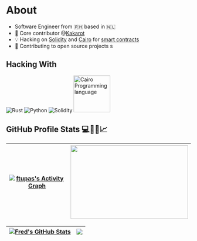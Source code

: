 # About

-   Software Engineer from 🇵🇭 based in 🇳🇱
-   🥕 Core contributor @[Kakarot](https://www.kakarot.org/)
-   💡 Hacking on [Solidity](https://docs.soliditylang.org/en/v0.8.4/) and
    [Cairo](https://www.cairo-lang.org/) for
    [smart contracts](https://ethereum.org/en/developers/docs/smart-contracts/)
-   🚀 Contributing to open source projects s

## Hacking With

![Rust](https://img.shields.io/badge/rust-%23000000.svg?style=for-the-badge&logo=rust&logoColor=white)
![Python](https://img.shields.io/badge/python-3670A0?style=for-the-badge&logo=python&logoColor=ffdd54)
![Solidity](https://img.shields.io/badge/Solidity-%23363636.svg?style=for-the-badge&logo=solidity&logoColor=white)
<img width="100" alt="Cairo Programming language" src="https://user-images.githubusercontent.com/66871571/207874284-747c0ab4-3a3d-4d7d-942a-ebd3286be5cc.png">

## GitHub Profile Stats 💻🧑‍💻📈

| <a href="https://github-readme-activity-graph.vercel.app"><img alt="ftupas's Activity Graph" src="https://github-readme-activity-graph.vercel.app/graph/?username=ftupas&theme=tokyo-night&hide_border=true" /></a> | <img align="center" src="https://media.tenor.com/RF9EdpqI_qIAAAAC/see-you-space-cowboy-cowboy-bebop.gif" width="320" height="200"> |
| ------------------------------------------------------------------------------------------------------------------------------------------------------------------------------------------------------------------- | ---------------------------------------------------------------------------------------------------------------------------------- |

| <a href="https://github.com/anuraghazra/github-readme-stats"><img align="center" src="https://github-readme-stats.vercel.app/api?username=ftupas&include_all_commits=true&count_private=true&show_icons=true&theme=tokyonight&hide_border=true" alt="Fred's GitHub Stats" /></a> | <a href="https://github.com/anuraghazra/github-readme-stats"> <img align="center" src="https://github-readme-stats.vercel.app/api/top-langs/?username=ftupas&layout=compact&hide=javascript,html,jupyter%20notebook&theme=tokyonight&langs_count=8&hide_border=true" /> </a> |
| -------------------------------------------------------------------------------------------------------------------------------------------------------------------------------------------------------------------------------------------------------------------------------- | ---------------------------------------------------------------------------------------------------------------------------------------------------------------------------------------------------------------------------------------------------------------------------- |
